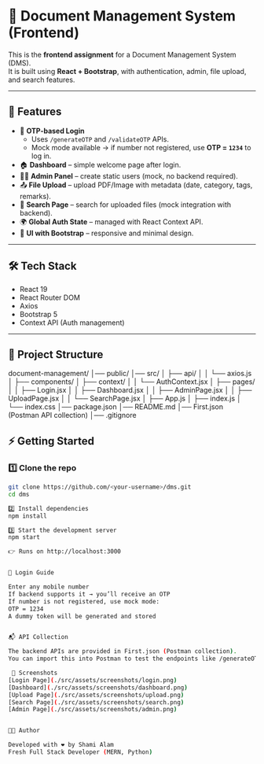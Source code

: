 # 📂 Document Management System (Frontend)

This is the **frontend assignment** for a Document Management System (DMS).  
It is built using **React + Bootstrap**, with authentication, admin, file upload, and search features.

---

## 🚀 Features
- 🔑 **OTP-based Login**  
  - Uses `/generateOTP` and `/validateOTP` APIs.  
  - Mock mode available → if number not registered, use **OTP = `1234`** to log in.  
- 🏠 **Dashboard** – simple welcome page after login.  
- 👨‍💼 **Admin Panel** – create static users (mock, no backend required).  
- 📤 **File Upload** – upload PDF/Image with metadata (date, category, tags, remarks).  
- 🔎 **Search Page** – search for uploaded files (mock integration with backend).  
- 🌍 **Global Auth State** – managed with React Context API.  
- 🎨 **UI with Bootstrap** – responsive and minimal design.

---

## 🛠 Tech Stack
- React 19  
- React Router DOM  
- Axios  
- Bootstrap 5  
- Context API (Auth management)

---

## 📂 Project Structure
document-management/
│── public/
│── src/
│ ├── api/
│ │ └── axios.js
│ ├── components/
│ ├── context/
│ │ └── AuthContext.jsx
│ ├── pages/
│ │ ├── Login.jsx
│ │ ├── Dashboard.jsx
│ │ ├── AdminPage.jsx
│ │ ├── UploadPage.jsx
│ │ └── SearchPage.jsx
│ ├── App.js
│ ├── index.js
│ └── index.css
│── package.json
│── README.md
│── First.json (Postman API collection)
│── .gitignore


## ⚡ Getting Started

### 1️⃣ Clone the repo
```bash
git clone https://github.com/<your-username>/dms.git
cd dms

2️⃣ Install dependencies
npm install

3️⃣ Start the development server
npm start

👉 Runs on http://localhost:3000


🔑 Login Guide

Enter any mobile number
If backend supports it → you’ll receive an OTP
If number is not registered, use mock mode:
OTP = 1234
A dummy token will be generated and stored


📬 API Collection

The backend APIs are provided in First.json (Postman collection).
You can import this into Postman to test the endpoints like /generateOTP, /validateOTP, /saveDocumentEntry, etc.

 📸 Screenshots
[Login Page](./src/assets/screenshots/login.png)
[Dashboard](./src/assets/screenshots/dashboard.png)
[Upload Page](./src/assets/screenshots/upload.png)
[Search Page](./src/assets/screenshots/search.png)
[Admin Page](./src/assets/screenshots/admin.png)


👨‍💻 Author

Developed with ❤️ by Shami Alam
Fresh Full Stack Developer (MERN, Python)